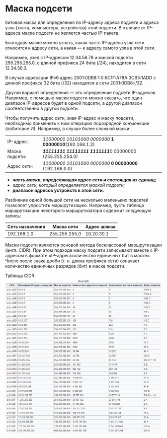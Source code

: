 Маска подсети
========================

битовая маска для определения по IP-адресу адреса подсети и адреса узла (хоста, компьютера, устройства) этой подсети. В отличие от IP-адреса маска подсети не является частью IP-пакета.

Благодаря маске можно узнать, какая часть IP-адреса узла сети относится к адресу сети, а какая — к адресу самого узла в этой сети.

Например, узел с IP-адресом 12.34.56.78 и маской подсети 255.255.255.0, с длиной префикса 24 бита (/24), находится в сети 12.34.56.0.

В случае адресации IPv6 адрес 2001:0DB8:1:0:6C1F:A78A:3CB5:1ADD с длиной префикса 32 бита (/32) находится в сети 2001:0DB8::/32.

Другой вариант определения — это определение подсети IP-адресов. Например, с помощью маски подсети можно сказать, что один диапазон IP-адресов будет в одной подсети, а другой диапазон соответственно в другой подсети.

Чтобы получить адрес сети, зная IP-адрес и маску подсети, необходимо применить к ним операцию поразрядной конъюнкции (побитовое И). Например, в случае более сложной маски: 

|||
|:---|:---|
|IP-адрес:         |*11000000 10101000 0000000* **1 00000010**(192.168.1.2)|
|Маска подсети: | ***11111111 11111111 1111111***0 00000000 (255.255.254.0)|
|Адрес сети:       |*11000000 10101000 0000000* **0 00000000** (192.168.0.0)|
    
- ***часть маски, определяющая адрес сети и состоящая из единиц;***
- *адрес сети, который определяется маской подсети;*
- **диапазон адресов устройств в этой сети.**

Разбиение одной большой сети на несколько маленьких подсетей позволяет упростить маршрутизацию. Например, пусть таблица маршрутизации 
некоторого маршрутизатора содержит следующую запись: 

| Сеть назначения  | Маска сети  | Адрес шлюза |
|---|---|---|
| 192.168.1.0 | 255.255.255.0 | 10.20.30.1 |

Маски подсети являются основой метода бесклассовой маршрутизации (англ. CIDR). При этом подходе маску подсети записывают вместе с IP-адресом в формате «IP-адрес/количество единичных бит в маске». Число после знака дроби (т. н. длина префикса сети) означает количество единичных разрядов (бит) в маске подсети.

Таблица CIDR: 
![CIDR table](../../../media/qownnotes-media-rnAOWP.png)
